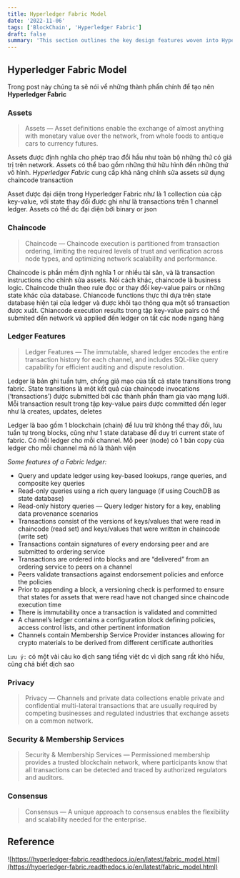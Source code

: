 ```yaml
---
title: Hyperledger Fabric Model
date: '2022-11-06'
tags: ['BlockChain', 'Hyperledger Fabric']
draft: false
summary: 'This section outlines the key design features woven into Hyperledger Fabric that fulfill its promise of a comprehensive, yet customizable, enterprise blockchain solution'
---
```


## Hyperledger Fabric Model

Trong post này chúng ta sẽ nói về những thành phấn chính để tạo nên **Hyperledger Fabric**

### Assets

> Assets — Asset definitions enable the exchange of almost anything with monetary value over the network, from whole foods to antique cars to currency futures.

Assets được định nghĩa cho phép trao đổi hầu như toàn bộ những thứ có giá trị trên network. Assets có thể bao gồm những thứ hữu hình đến những thứ vô hình. _Hyperledger Fabric_ cung cấp khả năng chỉnh sửa assets sử dụng chaincode transaction

Asset được đại diện trong Hyperledger Fabric như là 1 collection của cặp key-value, với state thay đổi được ghi như là transactions trên 1 channel ledger. Assets có thể dc đại diện bởi binary or json

### Chaincode

> Chaincode — Chaincode execution is partitioned from transaction ordering, limiting the required levels of trust and verification across node types, and optimizing network scalability and performance.

Chaincode is phần mềm định nghĩa 1 or nhiều tài sản, và là transaction instructions cho chỉnh sửa assets. Nói cách khác, chaincode là business logic. Chaincode thuân theo rule đọc or thay đổi key-value pairs or những state khác của database. Chiancode functions thực thi dựa trên state database hiện tại của ledger và được khỏi tạo thông qua một số transaction được xuất. Chiancode execution results trong tập key-value pairs có thể submited đến network và applied đến ledger on tất các node ngang hàng

### Ledger Features

> Ledger Features — The immutable, shared ledger encodes the entire transaction history for each channel, and includes SQL-like query capability for efficient auditing and dispute resolution.

Ledger là bản ghi tuần tựm, chống giả mạo của tất cả state transitions trong fabric. State transitions là một kết quả của chaincode invocations (‘transactions’) được submitted bởi các thành phần tham gia vào mạng lưới. Mỗi transaction result trong tập key-value pairs được committed đến leger như là creates, updates, deletes

Ledger là bao gồm 1 blockchain (chain) để lưu trữ không thể thay đổi, lưu tuần tự trong blocks, cũng như 1 state database để duy trì current state of fabric. Có mỗi ledger cho mỗi channel. Mỗ peer (node) có 1 bản copy của ledger cho mỗi channel mà nó là thành viện

_Some features of a Fabric ledger:_

- Query and update ledger using key-based lookups, range queries, and composite key queries
- Read-only queries using a rich query language (if using CouchDB as state database)
- Read-only history queries — Query ledger history for a key, enabling data provenance scenarios
- Transactions consist of the versions of keys/values that were read in chaincode (read set) and keys/values that were written in chaincode (write set)
- Transactions contain signatures of every endorsing peer and are submitted to ordering service
- Transactions are ordered into blocks and are “delivered” from an ordering service to peers on a channel
- Peers validate transactions against endorsement policies and enforce the policies
- Prior to appending a block, a versioning check is performed to ensure that states for assets that were read have not changed since chaincode execution time
- There is immutability once a transaction is validated and committed
- A channel’s ledger contains a configuration block defining policies, access control lists, and other pertinent information
- Channels contain Membership Service Provider instances allowing for crypto materials to be derived from different certificate authorities

`Lưu ý:` có một vài câu ko dịch sang tiếng việt dc vì dịch sang rất khó hiểu, cũng chả biết dịch sao

### Privacy

> Privacy — Channels and private data collections enable private and confidential multi-lateral transactions that are usually required by competing businesses and regulated industries that exchange assets on a common network.

### Security & Membership Services

> Security & Membership Services — Permissioned membership provides a trusted blockchain network, where participants know that all transactions can be detected and traced by authorized regulators and auditors.

### Consensus

> Consensus — A unique approach to consensus enables the flexibility and scalability needed for the enterprise.

## Reference

![https://hyperledger-fabric.readthedocs.io/en/latest/fabric_model.html](https://hyperledger-fabric.readthedocs.io/en/latest/fabric_model.html)
